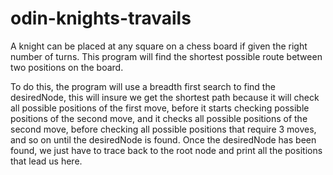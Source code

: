 # odin-knights-travails
A knight can be placed at any square on a chess board if given the right number of turns.  This program will find the shortest possible route between two positions on the board.

To do this, the program will use a breadth first search to find the desiredNode, this will insure we get the shortest path because it will check all possible positions of the first move, before it starts checking possible positions of the second move, and it checks all possible positions of the second move, before checking all possible positions that require 3 moves, and so on until the desiredNode is found.  Once the desiredNode has been found, we just have to trace back to the root node and print all the positions that lead us here.